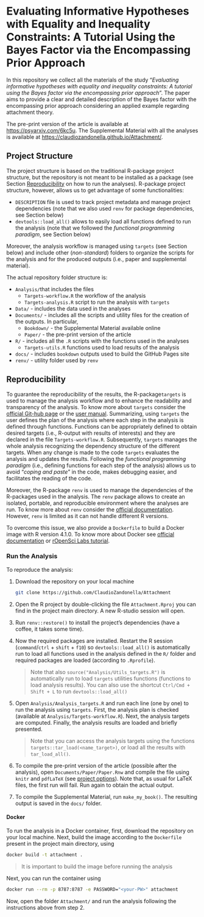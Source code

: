 
<!-- README.md is generated from README.Rmd. Please edit that file -->

# Evaluating Informative Hypotheses with Equality and Inequality Constraints: A Tutorial Using the Bayes Factor via the Encompassing Prior Approach

In this repository we collect all the materials of the study
“*Evaluating informative hypotheses with equality and inequality
constraints: A tutorial using the Bayes factor via the encompassing
prior approach*”. The paper aims to provide a clear and detailed
description of the Bayes factor with the encompassing prior approach
considering an applied example regarding attachment theory.

The pre-print version of the article is available at
<https://psyarxiv.com/6kc5u>. The Supplemental Material with all the
analyses is available at
<https://claudiozandonella.github.io/Attachment/>.

## Project Structure

The project structure is based on the traditional R-package project
structure, but the repository is not meant to be installed as a package
(see Section [Reproducibility](#reproducibility) on how to run the
analyses). R-package project structure, however, allows us to get
advantage of some functionalities:

- `DESCRIPTION` file is used to track project metadata and manage
  project dependencies (note that we also used `renv` for package
  dependencies, see Section below)
- `devtools::load_all()` allows to easily load all functions defined to
  run the analysis (note that we followed the *functional programming
  paradigm*, see Section below)

Moreover, the analysis workflow is managed using `targets` (see Section
below) and include other (*non-standard*) folders to organize the
scripts for the analysis and for the produced outputs (i.e., paper and
supplemental material).

The actual repository folder structure is:

- `Analysis/`that includes the files
  - `Targets-workflow.R` the workflow of the analysis
  - `Targets-analysis.R` script to run the analysis with `targets`
- `Data/` - includes the data used in the analyses
- `Documents/` - includes all the scripts and utility files for the
  creation of the outputs. In particular,
  - `Bookdown/` - the Supplemental Material available online
  - `Paper/` - the pre-print version of the article
- `R/` - includes all the `.R` scripts with the functions used in the
  analyses
  - `Targets-utils.R` functions used to load results of the analysis
- `docs/` - includes `bookdown` outputs used to build the GitHub Pages
  site
- `renv/` - utility folder used by `renv`

## Reproducibility

To guarantee the reproducibility of the results, the R-package`targets`
is used to manage the analysis workflow and to enhance the readability
and transparency of the analysis. To know more about `targets` consider
the [official Git-hub page](https://github.com/ropensci/targets) or the
[user manual](https://books.ropensci.org/targets/). Summarizing, using
`targets` the user defines the plan of the analysis where each step in
the analysis is defined through functions. Functions can be
appropriately defined to obtain desired targets (i.e., R-output with
results of interests) and they are declared in the file
`Targets-workflow.R`. Subsequently, `targets` manages the whole analysis
recognizing the dependency structure of the different targets. When any
change is made to the code `targets` evaluates the analysis and updates
the results. Following the *functional programming paradigm* (i.e.,
defining functions for each step of the analysis) allows us to avoid
“*coping and paste*” in the code, makes debugging easier, and
facilitates the reading of the code.

Moreover, the R-package `renv` is used to manage the dependencies of the
R-packages used in the analysis. The `renv` package allows to create an
isolated, portable, and reproducible environment where the analyses are
run. To know more about `renv` consider the [official
documentation](https://rstudio.github.io/renv/articles/renv.html).
However, `renv` is limited as it can not handle different R versions.

To overcome this issue, we also provide a `Dockerfile` to build a Docker
image with R version 4.1.0. To know more about Docker see [official
documentation](https://www.docker.com/) or [rOpenSci Labs
tutorial](https://jsta.github.io/r-docker-tutorial/).

### Run the Analysis

To reproduce the analysis:

1.  Download the repository on your local machine

    ``` bash
    git clone https://github.com/ClaudioZandonella/Attachment
    ```

2.  Open the R project by double-clicking the file `Attachment.Rproj`
    you can find in the project main directory. A new R-studio session
    will open.

3.  Run `renv::restore()` to install the project’s dependencies (have a
    coffee, it takes some time).

4.  Now the required packages are installed. Restart the R session
    (`command`/`ctrl` + `shift` + `f10`) so `devtools::load_all()` is
    automatically run to load all functions used in the analysis defined
    in the `R/` folder and required packages are loaded (according to
    `.Rprofile`).

    > Note that also `source("Analysis/Utils_targets.R")` is
    > automatically run to load `targets` utilities functions (functions
    > to load analysis results). You can also use the shortcut
    > `Ctrl/Cmd + Shift + L` to run `devtools::load_all()`

5.  Open `Analysis/Analysis_targets.R` and run each line (one by one) to
    run the analysis using `targets`. First, the analysis plan is
    checked (available at `Analysis/Targets-workflow.R`). Next, the
    analysis targets are computed. Finally, the analysis results are
    loaded and briefly presented.

    > Note that you can access the analysis targets using the functions
    > `targets::tar_load(<name_target>)`, or load all the results with
    > `tar_load_all()`.

6.  To compile the pre-print version of the article (possible after the
    analysis), open `Documents/Paper/Paper.Rnw` and compile the file
    using `knitr` and `pdfLaTeX` (see [project
    options](https://support.rstudio.com/hc/en-us/articles/200532247-Weaving-Rnw-Files-in-the-RStudio-IDE)).
    Note that, as usual for LaTeX files, the first run will fail. Run
    again to obtain the actual output.

7.  To compile the Supplemental Material, run `make_my_book()`. The
    resulting output is saved in the `docs/` folder.

#### Docker

To run the analysis in a Docker container, first, download the
repository on your local machine. Next, build the image according to the
`Dockerfile` present in the project main directory, using

``` bash
docker build -t attachment .
```

> It is important to build the image before running the analysis

Next, you can run the container using

``` bash
docker run --rm -p 8787:8787 -e PASSWORD="<your-PW>" attachment
```

Now, open the folder `Attachment/` and run the analysis following the
instructions above from step 2.
